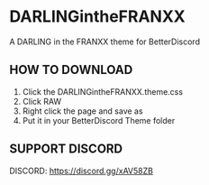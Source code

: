 # DARLINGintheFRANXX
A DARLING in the FRANXX theme for BetterDiscord

## HOW TO DOWNLOAD

1. Click the DARLINGintheFRANXX.theme.css
2. Click RAW
3. Right click the page and save as
4. Put it in your BetterDiscord Theme folder

## SUPPORT DISCORD

DISCORD: https://discord.gg/xAV58ZB
